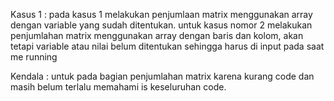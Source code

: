 Kasus 1 : pada kasus 1 melakukan penjumlaan matrix menggunakan array dengan variable yang sudah ditentukan. 
untuk kasus nomor 2 melakukan penjumlahan matrix menggunakan array dengan baris dan kolom, akan tetapi variable 
atau nilai belum ditentukan sehingga harus di input pada saat me running

Kendala : untuk pada bagian penjumlahan matrix karena kurang code dan masih belum terlalu memahami is keseluruhan code.
